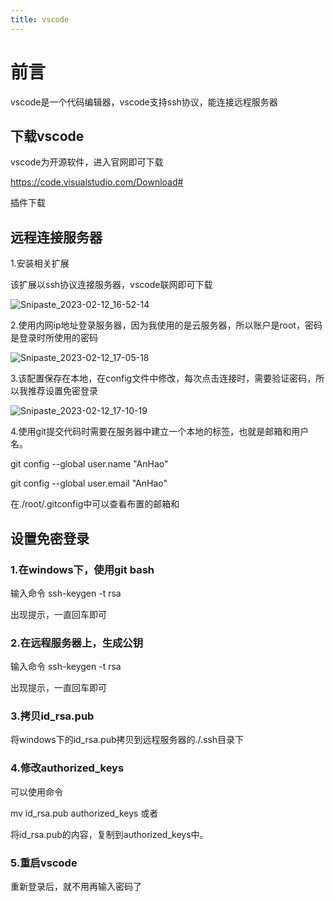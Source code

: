 ```yaml
---
title: vscode
---
```


# 前言

vscode是一个代码编辑器，vscode支持ssh协议，能连接远程服务器

## 下载vscode

vscode为开源软件，进入官网即可下载

https://code.visualstudio.com/Download#

插件下载

## 远程连接服务器

1.安装相关扩展

该扩展以ssh协议连接服务器，vscode联网即可下载

![Snipaste_2023-02-12_16-52-14](C:\Users\Administrator\Desktop\blog\img\Snipaste_2023-02-12_16-52-14.png)

2.使用内网ip地址登录服务器，因为我使用的是云服务器，所以账户是root，密码是登录时所使用的密码

![Snipaste_2023-02-12_17-05-18](C:\Users\Administrator\Desktop\blog\img\Snipaste_2023-02-12_17-05-18.png)

3.该配置保存在本地，在config文件中修改，每次点击连接时，需要验证密码，所以我推荐设置免密登录

![Snipaste_2023-02-12_17-10-19](C:\Users\Administrator\Desktop\blog\img\Snipaste_2023-02-12_17-10-19.png)

4.使用git提交代码时需要在服务器中建立一个本地的标签，也就是邮箱和用户名。

git config --global user.name "AnHao"

git config --global user.email "AnHao"

在./root/.gitconfig中可以查看布置的邮箱和

## 设置免密登录

### 1.在windows下，使用git bash 

输入命令 ssh-keygen -t rsa

出现提示，一直回车即可

### 2.在远程服务器上，生成公钥

输入命令 ssh-keygen -t rsa

出现提示，一直回车即可

### 3.拷贝id_rsa.pub

将windows下的id_rsa.pub拷贝到远程服务器的./.ssh目录下

### 4.修改authorized_keys

可以使用命令

mv id_rsa.pub authorized_keys     或者

将id_rsa.pub的内容，复制到authorized_keys中。

### 5.重启vscode

重新登录后，就不用再输入密码了
